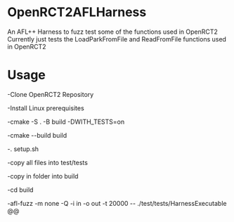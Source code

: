 # OpenRCT2AFLHarness
An AFL++ Harness to fuzz test some of the functions used in OpenRCT2
Currently just tests the LoadParkFromFile and ReadFromFile functions used in OpenRCT2

# Usage
-Clone OpenRCT2 Repository

-Install Linux prerequisites

-cmake -S . -B build -DWITH_TESTS=on

-cmake --build build

-. setup.sh

-copy all files into test/tests

-copy in folder into build

-cd build

-afl-fuzz -m none -Q -i in -o out -t 20000 -- ./test/tests/HarnessExecutable @@
